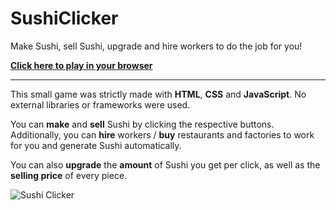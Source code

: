 
# SushiClicker
Make Sushi, sell Sushi, upgrade and hire workers to do the job for you!

<strong>[Click here to play in your browser](https://andreu-g.github.io/Sushi-Clicker/)</strong>
<hr>

This small game was strictly made with **HTML**, **CSS** and **JavaScript**. No external libraries or frameworks were used.

You can **make** and **sell** Sushi by clicking the respective buttons. Additionally, you can **hire** workers / **buy** restaurants and factories to work for you and generate Sushi automatically.

You can also **upgrade** the **amount** of Sushi you get per click, as well as the **selling price** of every piece.

![Sushi Clicker](https://i.imgur.com/GDmhyjF.png)

